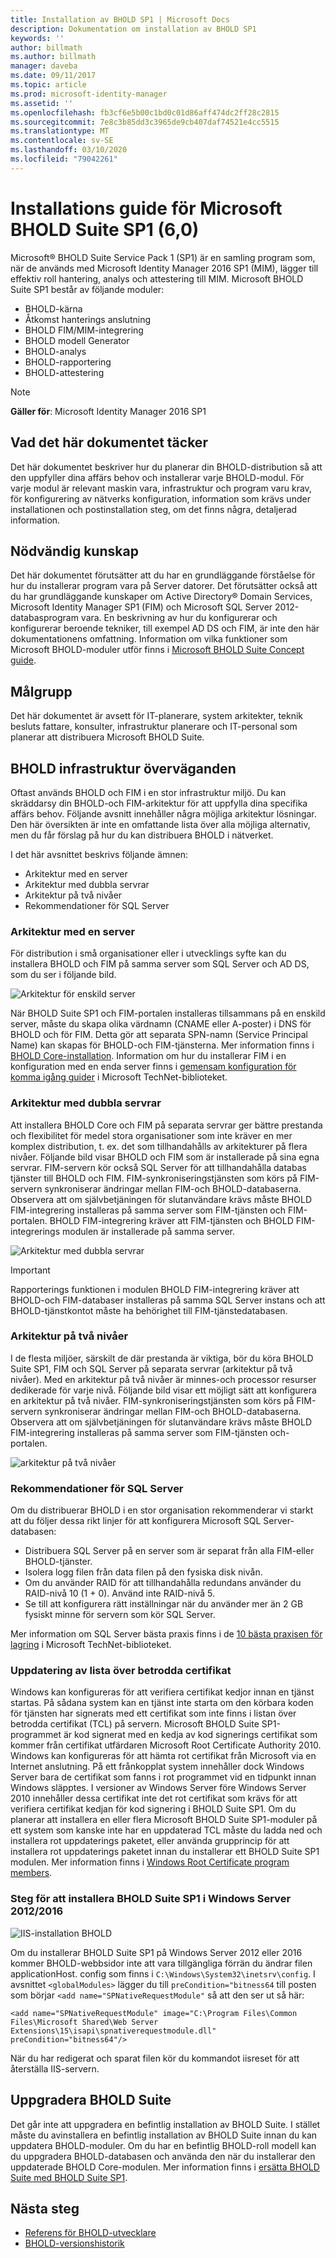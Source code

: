 ```yaml
---
title: Installation av BHOLD SP1 | Microsoft Docs
description: Dokumentation om installation av BHOLD SP1
keywords: ''
author: billmath
ms.author: billmath
manager: daveba
ms.date: 09/11/2017
ms.topic: article
ms.prod: microsoft-identity-manager
ms.assetid: ''
ms.openlocfilehash: fb3cf6e5b00c1bd0c01d86aff474dc2ff28c2815
ms.sourcegitcommit: 7e8c3b85dd3c3965de9cb407daf74521e4cc5515
ms.translationtype: MT
ms.contentlocale: sv-SE
ms.lasthandoff: 03/10/2020
ms.locfileid: "79042261"
---
```

# <a name="microsoft-bhold-suite-sp1-60-installation-guide"></a>Installations guide för Microsoft BHOLD Suite SP1 (6,0)

Microsoft® BHOLD Suite Service Pack 1 (SP1) är en samling program som, när de används med Microsoft Identity Manager 2016 SP1 (MIM), lägger till effektiv roll hantering, analys och attestering till MIM. Microsoft BHOLD Suite SP1 består av följande moduler:

- BHOLD-kärna
- Åtkomst hanterings anslutning
- BHOLD FIM/MIM-integrering
- BHOLD modell Generator
- BHOLD-analys
- BHOLD-rapportering
- BHOLD-attestering


> [!NOTE]
> **Gäller för**: Microsoft Identity Manager 2016 SP1

## <a name="what-this-document-covers"></a>Vad det här dokumentet täcker

Det här dokumentet beskriver hur du planerar din BHOLD-distribution så att den uppfyller dina affärs behov och installerar varje BHOLD-modul. För varje modul är relevant maskin vara, infrastruktur och program varu krav, för konfigurering av nätverks konfiguration, information som krävs under installationen och postinstallation steg, om det finns några, detaljerad information.

## <a name="pre-requisite-knowledge"></a>Nödvändig kunskap

Det här dokumentet förutsätter att du har en grundläggande förståelse för hur du installerar program vara på Server datorer. Det förutsätter också att du har grundläggande kunskaper om Active Directory® Domain Services, Microsoft Identity Manager SP1 (FIM) och Microsoft SQL Server 2012-databasprogram vara. En beskrivning av hur du konfigurerar och konfigurerar beroende tekniker, till exempel AD DS och FIM, är inte den här dokumentationens omfattning. Information om vilka funktioner som Microsoft BHOLD-moduler utför finns i [Microsoft BHOLD Suite Concept guide](https://technet.microsoft.com/library/jj134102(v=ws.10).aspx).

## <a name="audience"></a>Målgrupp

Det här dokumentet är avsett för IT-planerare, system arkitekter, teknik besluts fattare, konsulter, infrastruktur planerare och IT-personal som planerar att distribuera Microsoft BHOLD Suite.

## <a name="bhold-infrastructure-considerations"></a>BHOLD infrastruktur överväganden

Oftast används BHOLD och FIM i en stor infrastruktur miljö. Du kan skräddarsy din BHOLD-och FIM-arkitektur för att uppfylla dina specifika affärs behov. Följande avsnitt innehåller några möjliga arkitektur lösningar. Den här översikten är inte en omfattande lista över alla möjliga alternativ, men du får förslag på hur du kan distribuera BHOLD i nätverket.
 
I det här avsnittet beskrivs följande ämnen:

- Arkitektur med en server
- Arkitektur med dubbla servrar
- Arkitektur på två nivåer
- Rekommendationer för SQL Server

### <a name="single-server-architecture"></a>Arkitektur med en server

För distribution i små organisationer eller i utvecklings syfte kan du installera BHOLD och FIM på samma server som SQL Server och AD DS, som du ser i följande bild.
 
![Arkitektur för enskild server](media/bhold-installation-guide/single.png)

När BHOLD Suite SP1 och FIM-portalen installeras tillsammans på en enskild server, måste du skapa olika värdnamn (CNAME eller A-poster) i DNS för BHOLD och för FIM. Detta gör att separata SPN-namn (Service Principal Name) kan skapas för BHOLD-och FIM-tjänsterna. Mer information finns i [BHOLD Core-installation](https://technet.microsoft.com/library/jj134095(v=ws.10).aspx).
Information om hur du installerar FIM i en konfiguration med en enda server finns i [gemensam konfiguration för komma igång guider](https://technet.microsoft.com/library/ff575965.aspx) i Microsoft TechNet-biblioteket.

### <a name="dual-server-architecture"></a>Arkitektur med dubbla servrar

Att installera BHOLD Core och FIM på separata servrar ger bättre prestanda och flexibilitet för medel stora organisationer som inte kräver en mer komplex distribution, t. ex. det som tillhandahålls av arkitekturer på flera nivåer. Följande bild visar BHOLD och FIM som är installerade på sina egna servrar. FIM-servern kör också SQL Server för att tillhandahålla databas tjänster till BHOLD och FIM. FIM-synkroniseringstjänsten som körs på FIM-servern synkroniserar ändringar mellan FIM-och BHOLD-databaserna. Observera att om självbetjäningen för slutanvändare krävs måste BHOLD FIM-integrering installeras på samma server som FIM-tjänsten och FIM-portalen. BHOLD FIM-integrering kräver att FIM-tjänsten och BHOLD FIM-integrerings modulen är installerade på samma server.

![Arkitektur med dubbla servrar](media/bhold-installation-guide/dual.png)

> [!IMPORTANT]
> Rapporterings funktionen i modulen BHOLD FIM-integrering kräver att BHOLD-och FIM-databaser installeras på samma SQL Server instans och att BHOLD-tjänstkontot måste ha behörighet till FIM-tjänstedatabasen.

### <a name="two-tier-architecture"></a>Arkitektur på två nivåer

I de flesta miljöer, särskilt de där prestanda är viktiga, bör du köra BHOLD Suite SP1, FIM och SQL Server på separata servrar (arkitektur på två nivåer). Med en arkitektur på två nivåer är minnes-och processor resurser dedikerade för varje nivå. Följande bild visar ett möjligt sätt att konfigurera en arkitektur på två nivåer. FIM-synkroniseringstjänsten som körs på FIM-servern synkroniserar ändringar mellan FIM-och BHOLD-databaserna. Observera att om självbetjäningen för slutanvändare krävs måste BHOLD FIM-integrering installeras på samma server som FIM-tjänsten och-portalen.

![arkitektur på två nivåer](media/bhold-installation-guide/two-tier.png)

### <a name="sql-server-recommendations"></a>Rekommendationer för SQL Server

Om du distribuerar BHOLD i en stor organisation rekommenderar vi starkt att du följer dessa rikt linjer för att konfigurera Microsoft SQL Server-databasen:

- Distribuera SQL Server på en server som är separat från alla FIM-eller BHOLD-tjänster.
- Isolera logg filen från data filen på den fysiska disk nivån.
- Om du använder RAID för att tillhandahålla redundans använder du RAID-nivå 10 (1 + 0). Använd inte RAID-nivå 5.
- Se till att konfigurera rätt inställningar när du använder mer än 2 GB fysiskt minne för servern som kör SQL Server.

Mer information om SQL Server bästa praxis finns i de [10 bästa praxisen för lagring](https://www.microsoft.com/technet/prodtechnol/sql/bestpractice/storage-top-10.mspx) i Microsoft TechNet-biblioteket.

### <a name="trusted-certificates-list-update"></a>Uppdatering av lista över betrodda certifikat

Windows kan konfigureras för att verifiera certifikat kedjor innan en tjänst startas. På sådana system kan en tjänst inte starta om den körbara koden för tjänsten har signerats med ett certifikat som inte finns i listan över betrodda certifikat (TCL) på servern. Microsoft BHOLD Suite SP1-programmet är kod signerat med en kedja av kod signerings certifikat som kommer från certifikat utfärdaren Microsoft Root Certificate Authority 2010.
Windows kan konfigureras för att hämta rot certifikat från Microsoft via en Internet anslutning. På ett frånkopplat system innehåller dock Windows Server bara de certifikat som fanns i rot programmet vid en tidpunkt innan Windows släpptes. I versioner av Windows Server före Windows Server 2010 innehåller dessa certifikat inte det rot certifikat som krävs för att verifiera certifikat kedjan för kod signering i BHOLD Suite SP1. Om du planerar att installera en eller flera Microsoft BHOLD Suite SP1-moduler på ett system som kanske inte har en uppdaterad TCL måste du ladda ned och installera rot uppdaterings paketet, eller använda grupprincip för att installera rot uppdaterings paketet innan du installerar ett BHOLD Suite SP1 modulen. Mer information finns i [Windows Root Certificate program members](https://support.microsoft.com/kb/931125).

### <a name="installing-bhold-suite-sp1-on-windows-server-20122016-required-step"></a>Steg för att installera BHOLD Suite SP1 i Windows Server 2012/2016 

![IIS-installation BHOLD](media/bhold-installation-guide/iis-install-bhold.png)

Om du installerar BHOLD Suite SP1 på Windows Server 2012 eller 2016 kommer BHOLD-webbsidor inte att vara tillgängliga förrän du ändrar filen applicationHost. config som finns i ```C:\Windows\System32\inetsrv\config```. I avsnittet ```<globalModules>``` lägger du till ```preCondition="bitness64``` till posten som börjar ```<add name="SPNativeRequestModule"``` så att den ser ut så här:

```<add name="SPNativeRequestModule" image="C:\Program Files\Common Files\Microsoft Shared\Web Server Extensions\15\isapi\spnativerequestmodule.dll" preCondition="bitness64"/>```

När du har redigerat och sparat filen kör du kommandot iisreset för att återställa IIS-servern.


## <a name="upgrading-bhold-suite"></a>Uppgradera BHOLD Suite

Det går inte att uppgradera en befintlig installation av BHOLD Suite. I stället måste du avinstallera en befintlig installation av BHOLD Suite innan du kan uppdatera BHOLD-moduler. Om du har en befintlig BHOLD-roll modell kan du uppgradera BHOLD-databasen och använda den när du installerar den uppdaterade BHOLD Core-modulen. Mer information finns i [ersätta BHOLD Suite med BHOLD Suite SP1](https://technet.microsoft.com/library/jj874043(v=ws.10).aspx).


## <a name="next-steps"></a>Nästa steg

- [Referens för BHOLD-utvecklare](../reference/mim2016-bhold-developer-reference.md)
- [BHOLD-versionshistorik](../reference/version-bhold-history.md)
